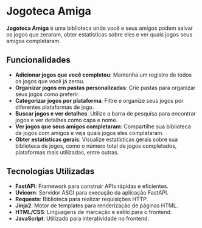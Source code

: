 # Jogoteca Amiga

**Jogoteca Amiga** é uma biblioteca onde você e seus amigos podem salvar os jogos que zeraram, obter estatísticas sobre eles e ver quais jogos seus amigos completaram. 

## Funcionalidades

- **Adicionar jogos que você completou**: Mantenha um registro de todos os jogos que você já zerou.
- **Organizar jogos em pastas personalizadas**: Crie pastas para organizar seus jogos como preferir.
- **Categorizar jogos por plataforma**: Filtre e organize seus jogos por diferentes plataformas de jogo.
- **Buscar jogos e ver detalhes**: Utilize a barra de pesquisa para encontrar jogos e ver detalhes como capa e nome.
- **Ver jogos que seus amigos completaram**: Compartilhe sua biblioteca de jogos com amigos e veja quais jogos eles completaram.
- **Obter estatísticas gerais**: Visualize estatísticas gerais sobre sua biblioteca de jogos, como o número total de jogos completados, plataformas mais utilizadas, entre outras.

## Tecnologias Utilizadas

- **FastAPI**: Framework para construir APIs rápidas e eficientes.
- **Uvicorn**: Servidor ASGI para execução da aplicação FastAPI.
- **Requests**: Biblioteca para realizar requisições HTTP.
- **Jinja2**: Motor de templates para renderização de páginas HTML.
- **HTML/CSS**: Linguagens de marcação e estilo para o frontend.
- **JavaScript**: Utilizado para interatividade no frontend.
